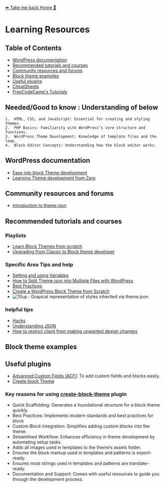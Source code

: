 [⬅️ Take me back Home 🏡](../../README.md)

# Learning Resources

## Table of Contents
- [WordPress documentation](#wordpress-documentation)
- [Recommended tutorials and courses](#recommended-tutorials-and-courses)
- [Community resources and forums](#community-resources-and-forums)
- [Block theme examples](#block-theme-examples)
- [Useful plugins](#useful-plugins)
- [CheatSheets](cheatsheets.md)
- [FreeCodeCamp's Tutorials](#freecodecamps-tutorials)

## Needed/Good to know : Understanding of below 
	1.	HTML, CSS, and JavaScript: Essential for creating and styling themes.
	2.	PHP Basics: Familiarity with WordPress’s core structure and functions.
	3.	WordPress Theme Development: Knowledge of template files and the loop.
	4.	Block Editor Concepts: Understanding how the block editor works.


## WordPress documentation
* [Ease into block Theme development](https://learn.wordpress.org/course/develop-your-first-low-code-block-theme/)
* [Learning Theme development from Zero](https://gutenbergtimes.com/videos-zero-to-block-theme-parts-1-5/) 

## Community resources and forums
* [Introduction to theme.json](https://make.wordpress.org/core/2021/06/25/introducing-theme-json-in-wordpress-5-8/)

## Recommended tutorials and courses
### Playlists
* [Learn Block Themes from scratch](https://www.youtube.com/playlist?list=PLbMkvFuaj0FScHxn9yubiXD_Z_iT5WUoK)
* [Upgrading from Classic to Block theme developer](https://youtube.com/playlist?list=PLQcI8rUOscv1gGwzjTHIUPdNTsKOd9Vwh&si=NWpQpqvIv47ZhLLR)


### Specific Area Tips and help
* [Setting and using Variables](https://www.youtube.com/watch?v=yp79sJ36K74) 
* [How to Split Theme.json into Multiple Files with WordPress](https://fullstackdigital.io/blog/split-theme-json-into-multiple-files-with-wordpress/)
* [Best Practices](https://gutenberg.10up.com/reference/Themes/theme-json/)
*  [Create a WordPress Block Theme from Scratch](https://youtu.be/6wUTRjjb-Ho?si=AbFt0K-vBfrf27a7&t=2524)  
* ![10up : Grapical representation of styles inherited via theme.json](https://gutenberg.10up.com/assets/images/global-styles-input-output-f1367794eb935ca00e653bcfb90f8a4a.png)


### helpful tips
* [Hacks](https://www.youtube.com/watch?v=wmIZ5w7MFng) 
* [Understanding JSON ](https://wordpress.tv/2022/09/02/lets-code-diving-into-theme-json/)
* [How to restrict client from making unwanted design changes](https://www.youtube.com/watch?v=6lBIkf3xNDw)

## Block theme examples

## Useful plugins
* [Advanced Custom Fields (ACF)](https://www.advancedcustomfields.com/downloads/): To add custom fields and blocks easily.
* [Create block Theme](https://wordpress.org/plugins/create-block-theme/) 



### Key reasons for using [create-block-theme](https://wordpress.org/plugins/create-block-theme/) plugin
* 	Quick Scaffolding: Generates a foundational structure for a block theme quickly.
* Best Practices: Implements modern standards and best practices for block 
* Custom Block Integration: Simplifies adding custom blocks into the theme.
* Streamlined Workflow: Enhances efficiency in theme development by automating setup tasks.
* Adds all images used in templates to the theme’s assets folder.
* Ensures the block markup used in templates and patterns is export-ready.
* Ensures most strings used in templates and patterns are translate-ready.
* Documentation and Support: Comes with useful resources to guide you through the development process.

